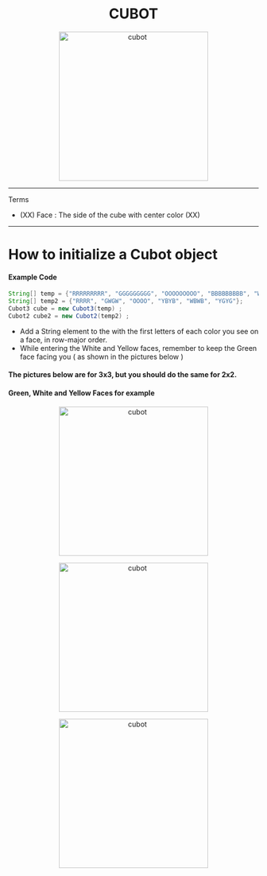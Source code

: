 <h1 align="center">CUBOT</h1>

<p align="center">
  <img width="300" src="https://cdn.discordapp.com/attachments/812010624301269012/846043080104607744/output-onlinepngtools.png" alt="cubot">
</p>
<hr> 

Terms 
* (XX) Face : The side of the cube with center color (XX) 

<hr> 

# How to initialize a Cubot object

#### Example Code 

```java
String[] temp = {"RRRRRRRRR", "GGGGGGGGG", "OOOOOOOOO", "BBBBBBBBB", "WWWWWWWWW", "YYYYYYYYY"}; 
String[] temp2 = {"RRRR", "GWGW", "OOOO", "YBYB", "WBWB", "YGYG"};
Cubot3 cube = new Cubot3(temp) ; 
Cubot2 cube2 = new Cubot2(temp2) ; 
``` 
* Add a String element to the <temp> with the first letters of each color you see on a face, in row-major order. 
* While entering the White and Yellow faces, remember to keep the Green face facing you ( as shown in the pictures below ) 
  
#### The pictures below are for 3x3, but you should do the same for 2x2. 
#### Green, White and Yellow Faces for example 
<p align="center">
  <img width="300" src="https://cdn.discordapp.com/attachments/812010624301269012/846018771907117086/Untitled_design.png" alt="cubot">
</p>
<p align="center">
  <img width="300" src="https://cdn.discordapp.com/attachments/812010624301269012/846045567205638175/Untitled_design_1.png" alt="cubot">
</p>
<p align="center">
  <img width="300" src="https://cdn.discordapp.com/attachments/812010624301269012/846039736976277556/greenyellow.png" alt="cubot">
</p>
